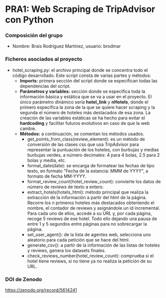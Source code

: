 # PRA1: Web Scraping de TripAdvisor con Python
### Composición del grupo
* Nombre: Brais Rodríguez Martínez, usuario: brodmar
### Ficheros asociados al proyecto
* hotel_scraping.py: el archivo principal donde se concentra todo el código desarrollado. Este script consta de varias partes y métodos:
  * **Imports:** primera sección del script donde se especifican todas las dependencias del script.
  * **Parámetros y variables:** sección donde se especifica toda la información básica y estática que se va a usar en el proyecto. El único parámetro dinámico sería **hotel_link** y **nHotels**, donde el primero especifica la zona de la que se quiere hacer scraping y la segunda el número de hoteles más destacados de esa zona. La creación de las variables estáticas se ha hecho para evitar el **hardcoding** y facilitar futuros evolutivos en caso de que la web cambie.
  * **Métodos:** a continuación, se comentan los métodos usados.
    * get_points_from_class(review_element): es un método de conversión de las clases css que usa TripAdvisor para representar la puntuación de los hoteles, con burbujas y medias burbujas verdes, a número decimales: 4 para 4 bolas, 2.5 para 2 bolas y media, etc.
    * format_date(date): se encarga de formatear las fechas de tipo texto, en formato "Fecha de la estancia: MMM de YYYY", a formato de fecha MM-YYYY.
    * format_review_count(hotel_review_count): convierte los datos de número de reviews de texto a entero.
    * extract_hotels(hotels_html): método principal que realiza la extracción de la información a partir del html de la página. Recorre los n primeros hoteles más destacados obteniendo el nombre, el contador de reviews y asignándole un id incremental. Para cada uno de ellos, accede a su URL y, por cada página, recoge 5 reviews de ese hotel. Todo ello dejando una pausa de entre 1 y 5 segundos entre páginas para no sobrecargar la página.
    * set_user_agent(): de la lista de agentes web, selecciona uno aleatorio para cada petición que se hace del html.
    * generate_csv(): a partir de la información de las listas de hoteles y reviews, genera los datasets finales.
    * check_reviews_number(hotel_review_count): comprueba si el hotel tiene reviews, si no tiene ya no realiza la petición de su URL.
### DOI de Zenodo
https://zenodo.org/record/5614241

